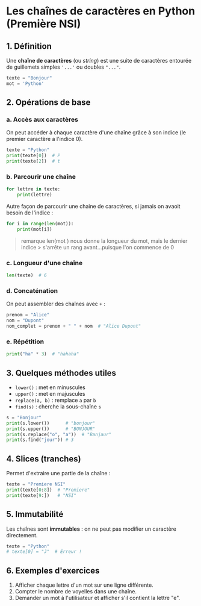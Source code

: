 # Les chaînes de caractères en Python (Première NSI)

## 1. Définition

Une **chaîne de caractères** (ou *string*) est une suite de caractères entourée de guillemets simples `'...'` ou doubles `"..."`.

```python
texte = "Bonjour"
mot = 'Python'
```

## 2. Opérations de base

### a. Accès aux caractères

On peut accéder à chaque caractère d'une chaîne grâce à son indice (le premier caractère a l'indice 0).

```python
texte = "Python"
print(texte[0])  # P
print(texte[2])  # t
```

### b. Parcourir une chaîne

```python
for lettre in texte:
    print(lettre)
```
Autre façon de parcourir une chaine de caractères, si jamais on avaoit besoin de l'indice :
```python
for i in range(len(mot)):
    print(mot[i])
```
>remarque len(mot ) nous donne la longueur du mot, mais le dernier indice      > s'arrête un rang avant...puisque l'on commence de 0

### c. Longueur d'une chaîne

```python
len(texte)  # 6
```

### d. Concaténation

On peut assembler des chaînes avec `+` :

```python
prenom = "Alice"
nom = "Dupont"
nom_complet = prenom + " " + nom  # "Alice Dupont"
```

### e. Répétition

```python
print("ha" * 3)  # "hahaha"
```

## 3. Quelques méthodes utiles

- `lower()` : met en minuscules
- `upper()` : met en majuscules
- `replace(a, b)` : remplace `a` par `b`
- `find(s)` : cherche la sous-chaîne `s`

```python
s = "Bonjour"
print(s.lower())      # "bonjour"
print(s.upper())      # "BONJOUR"
print(s.replace("o", "a"))  # "Banjaur"
print(s.find("jour")) # 3
```

## 4. Slices (tranches)

Permet d'extraire une partie de la chaîne :

```python
texte = "Premiere NSI"
print(texte[0:8])  # "Premiere"
print(texte[9:])   # "NSI"
```

## 5. Immutabilité

Les chaînes sont **immutables** : on ne peut pas modifier un caractère directement.

```python
texte = "Python"
# texte[0] = "J"  # Erreur !
```

## 6. Exemples d'exercices

1. Afficher chaque lettre d'un mot sur une ligne différente.
2. Compter le nombre de voyelles dans une chaîne.
3. Demander un mot à l'utilisateur et afficher s'il contient la lettre "e".
